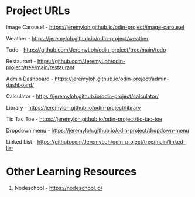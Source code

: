 # Project URLs

Image Carousel - https://jeremyloh.github.io/odin-project/image-carousel

Weather - https://jeremyloh.github.io/odin-project/weather

Todo - https://github.com/JeremyLoh/odin-project/tree/main/todo

Restaurant - https://github.com/JeremyLoh/odin-project/tree/main/restaurant

Admin Dashboard - https://jeremyloh.github.io/odin-project/admin-dashboard/

Calculator - https://jeremyloh.github.io/odin-project/calculator/

Library - https://jeremyloh.github.io/odin-project/library

Tic Tac Toe - https://jeremyloh.github.io/odin-project/tic-tac-toe

Dropdown menu - https://jeremyloh.github.io/odin-project/dropdown-menu

Linked List - https://github.com/JeremyLoh/odin-project/tree/main/linked-list

# Other Learning Resources

1. Nodeschool - https://nodeschool.io/
